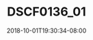 ---
title: DSCF0136_01
date: 2018-10-01T19:30:34-08:00
draft: false
location: Seattle, WA
img_url: https://d17enza3bfujl8.cloudfront.net/DSCF0136_01.jpg
original_fn: ""
tags:
- Seattle, WA

---